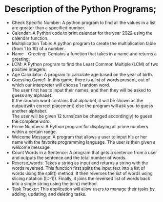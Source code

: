 # Description of the Python Programs;
* Check Specific Number: A python program to find all the values in a list are greater than a specified number.
* Calendar: A Python code to print calendar for the year 2022 using the calendar function.
* Multiplication Table: A python program to create the multiplication table (from 1 to 10) of a number. 
* Name - Greeting: Contains a function that takes in a name and returns a greeting.
* LCM: A Python program to find the Least Common Multiple (LCM) of two positive integers.
* Age Calculator: A program to calculate age based on the year of birth.
* Guessing Game1: In this game, there is a list of words present, out of which our interpreter will choose 1 random word. <br>
The user first has to input their names, and then they will be asked to guess any alphabet. <br>
If the random word contains that alphabet, it will be shown as the output(with correct placement) else the program will ask you to guess another alphabet.<br>
The user will be given 12 turns(can be changed accordingly) to guess the complete word. <br>
* Prime Numbers: A Python program for displaying all prime numbers within a certain range. 
* Welcome Message: A program that allows a user to input his or her name with the favorite programming language. The user is then given a welcome message. 
* Count Words in a Sentence: A program that gets a sentence from a user and outputs the sentence and the total number of words. 
* Reverse_words: Takes a string as input and returns a string with the words reversed. This function first splits the input text into a list of words using the split() method. It then reverses the list of words using slicing notation ([::-1]). Finally, it joins the reversed list of words back into a single string using the join() method. <br>
* Task Tracker: This application will allow users to manage their tasks by adding, updating, and deleting tasks. <br>
